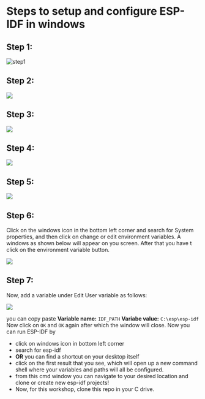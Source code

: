 # Steps to setup and configure ESP-IDF in windows

## Step 1:
![step1](https://github.com/SRA-VJTI/Wall-E_v2.2-beta/blob/dhruva/windows/windows_instructions/step_1.png)

## Step 2:
![](https://github.com/SRA-VJTI/Wall-E_v2.2-beta/blob/dhruva/windows/windows_instructions/step_2.png)

## Step 3:
![](https://github.com/SRA-VJTI/Wall-E_v2.2-beta/blob/dhruva/windows/windows_instructions/step_3.png)

## Step 4:
![](https://github.com/SRA-VJTI/Wall-E_v2.2-beta/blob/dhruva/windows/windows_instructions/step_4.png)

## Step 5:
![](https://github.com/SRA-VJTI/Wall-E_v2.2-beta/blob/dhruva/windows/windows_instructions/step_5.png)

## Step 6:
Click on the windows icon in the bottom left corner and search for System properties, and then click on change or edit environment variables. A windows as shown below will appear on you screen. After that you have t click on the environment variable button. 

![](https://github.com/SRA-VJTI/Wall-E_v2.2-beta/blob/dhruva/windows/windows_instructions/step_6.png)

## Step 7:
Now, add a variable under Edit User variable  as follows: 

![](https://github.com/SRA-VJTI/Wall-E_v2.2-beta/blob/dhruva/windows/windows_instructions/step_7.png)

you can copy paste 
**Variable name:** ``IDF_PATH``
**Variabe value:** ```C:\esp\esp-idf```
Now click on `OK` and `OK` again after which the window will close. 
Now you can run ESP-IDF by 
- click on windows icon in bottom left corner
- search for esp-idf
- **OR** you can find a shortcut on your desktop itself
- click on the first result that you see, which will open up a new command shell where your variables and paths will all be configured.
- from this cmd window you can navigate to your desired location and clone or create new esp-idf projects! 
- Now, for this workshop, clone this repo in your C drive. 
